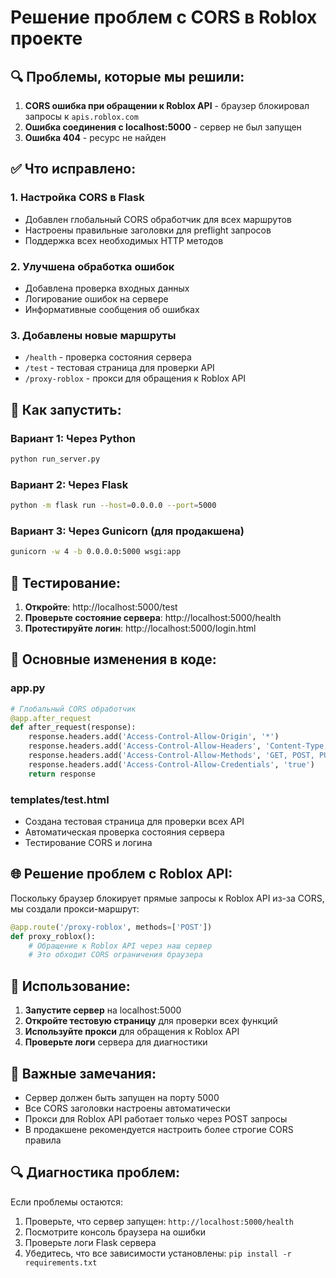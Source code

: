 # Решение проблем с CORS в Roblox проекте

## 🔍 Проблемы, которые мы решили:

1. **CORS ошибка при обращении к Roblox API** - браузер блокировал запросы к `apis.roblox.com`
2. **Ошибка соединения с localhost:5000** - сервер не был запущен
3. **Ошибка 404** - ресурс не найден

## ✅ Что исправлено:

### 1. Настройка CORS в Flask
- Добавлен глобальный CORS обработчик для всех маршрутов
- Настроены правильные заголовки для preflight запросов
- Поддержка всех необходимых HTTP методов

### 2. Улучшена обработка ошибок
- Добавлена проверка входных данных
- Логирование ошибок на сервере
- Информативные сообщения об ошибках

### 3. Добавлены новые маршруты
- `/health` - проверка состояния сервера
- `/test` - тестовая страница для проверки API
- `/proxy-roblox` - прокси для обращения к Roblox API

## 🚀 Как запустить:

### Вариант 1: Через Python
```bash
python run_server.py
```

### Вариант 2: Через Flask
```bash
python -m flask run --host=0.0.0.0 --port=5000
```

### Вариант 3: Через Gunicorn (для продакшена)
```bash
gunicorn -w 4 -b 0.0.0.0:5000 wsgi:app
```

## 🧪 Тестирование:

1. **Откройте**: http://localhost:5000/test
2. **Проверьте состояние сервера**: http://localhost:5000/health
3. **Протестируйте логин**: http://localhost:5000/login.html

## 🔧 Основные изменения в коде:

### app.py
```python
# Глобальный CORS обработчик
@app.after_request
def after_request(response):
    response.headers.add('Access-Control-Allow-Origin', '*')
    response.headers.add('Access-Control-Allow-Headers', 'Content-Type, Authorization, X-Requested-With')
    response.headers.add('Access-Control-Allow-Methods', 'GET, POST, PUT, DELETE, OPTIONS')
    response.headers.add('Access-Control-Allow-Credentials', 'true')
    return response
```

### templates/test.html
- Создана тестовая страница для проверки всех API
- Автоматическая проверка состояния сервера
- Тестирование CORS и логина

## 🌐 Решение проблем с Roblox API:

Поскольку браузер блокирует прямые запросы к Roblox API из-за CORS, мы создали прокси-маршрут:

```python
@app.route('/proxy-roblox', methods=['POST'])
def proxy_roblox():
    # Обращение к Roblox API через наш сервер
    # Это обходит CORS ограничения браузера
```

## 📱 Использование:

1. **Запустите сервер** на localhost:5000
2. **Откройте тестовую страницу** для проверки всех функций
3. **Используйте прокси** для обращения к Roblox API
4. **Проверьте логи** сервера для диагностики

## 🚨 Важные замечания:

- Сервер должен быть запущен на порту 5000
- Все CORS заголовки настроены автоматически
- Прокси для Roblox API работает только через POST запросы
- В продакшене рекомендуется настроить более строгие CORS правила

## 🔍 Диагностика проблем:

Если проблемы остаются:

1. Проверьте, что сервер запущен: `http://localhost:5000/health`
2. Посмотрите консоль браузера на ошибки
3. Проверьте логи Flask сервера
4. Убедитесь, что все зависимости установлены: `pip install -r requirements.txt` 